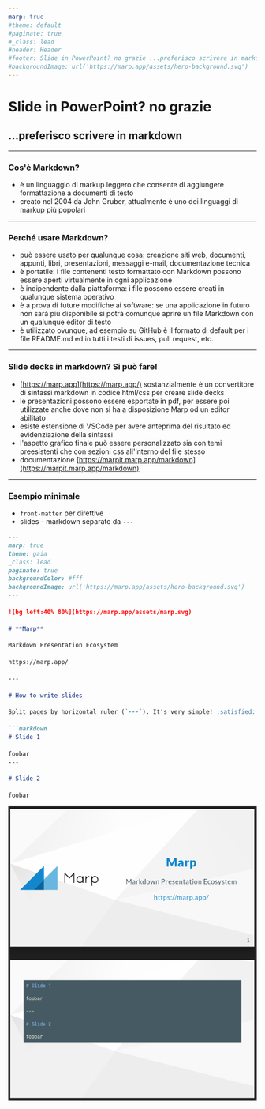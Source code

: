 ```yaml
---
marp: true
#theme: default
#paginate: true
#_class: lead
#header: Header
#footer: Slide in PowerPoint? no grazie ...preferisco scrivere in markdown
#backgroundImage: url('https://marp.app/assets/hero-background.svg')
---
```


<!-- style>
:root {
    font-family: "Calibri", "Segoe UI";
    --shp-text-headings: #042d58;
    --shp-text-body: #1e1e1e;
    --shp-text-body-secondary: #808080;
    --shp-text-link: #3093ef;
    --shp-bg-brand-primary: #011e41;
    --shp-text-headings-onbrand: #fafafa;
    --shp-text-size-header: 24px;
    --shp-text-size-footer: 18px;
}
section {
    background: #fff no-repeat url("assets/logo.png");
    background-position: top right;
    background-size: 180px;
    color: var(--shp-text-body);
}
h1,h2,h3,h4,h5,h6 {
    color: var(--shp-text-headings);
}
h1 {
    text-align:center;
}
a {
    color: var(--shp-text-link);
    text-decoration: underline;
}
header {
    color: var(--shp-text-headings);
    font-size: var(--shp-text-size-header); 
}
footer {
    border-top:1px solid var(--shp-text-body-secondary); 
    width:95%; 
    padding-top: 10px; 
    color: var(--shp-text-body-tertiary);
    font-size:var(--shp-text-size-footer);
}
section::after {
  color: var(--shp-text-body-tertiary);
  padding-right: 10px;
  font-size:var(--shp-text-size-footer);
}

section.cover header,
section.cover footer { display:none}
section.cover {
    /*background: #fff no-repeat url("assets/logo-cover.png");*/
    background-position: 50% 10%;
    background-size: 700px;
}
section.cover h1 {
    background-color: var(--shp-bg-brand-primary);
    color: var(--shp-text-headings-onbrand);
    padding-block: 1rem;
    position: relative;
    width: 100%;
    z-index: 1;
    margin: 300px 0 30px;
    font-weight: normal;
    font-size: 50px;
}
section.cover h2 {
    text-align: center;
    margin-block:0;
    font-size: 28px;
}
section.cover h3 {
    text-align: center;
    margin-block:0;
    font-weight: normal;
    font-size: 28px;
}

/* classi custom presentazione */
.container { display: flex; }
.col { flex: 1; }
.col13 { flex: 1; padding:1em; }
.col23 { flex: 2; padding:1em; }
.col14 { flex: 1; padding:1em; }
.col34 { flex: 3; padding:1em; }
p { line-height:1.1em; }
.img { height:100%;text-align:center;position:relative;line-height:100%; }
.img img {
    vertical-align:middle;
/*
    max-width:100%;
    max-height:100%;
    width:100%;
    height:100%;
*/
    margin:auto;
}
li { line-height: 1.2em; font-size:0.9em; padding-top:0.1em; }
td { padding: 0;line-height:1.1em; }
th { font-size:0.9em;line-height:1.1em; }
</style -->

<!-- _class: cover -->
# Slide in PowerPoint? no grazie
## ...preferisco scrivere in markdown

---

### Cos'è Markdown?
- è un linguaggio di markup leggero che consente di aggiungere formattazione a documenti di testo
- creato nel 2004 da John Gruber, attualmente è uno dei linguaggi di markup più popolari

---

### Perché usare Markdown?
- può essere usato per qualunque cosa: creazione siti web, documenti, appunti, libri, presentazioni, messaggi e-mail, documentazione tecnica
- è portatile: i file contenenti testo formattato con Markdown possono essere aperti virtualmente in ogni applicazione
- è indipendente dalla piattaforma: i file possono essere creati in qualunque sistema operativo
- è a prova di future modifiche ai software: se una applicazione in futuro non sarà più disponibile si potrà comunque aprire un file Markdown con un qualunque editor di testo
- è utilizzato ovunque, ad esempio su GitHub è il formato di default per i file README.md ed in tutti i testi di issues, pull request, etc.

---

### Slide decks in markdown? Si può fare!

- [https://marp.app](https://marp.app/) sostanzialmente è un convertitore di sintassi markdown in codice html/css per creare slide decks
- le presentazioni possono essere esportate in pdf, per essere poi utilizzate anche dove non si ha a disposizione Marp od un editor abilitato
- esiste estensione di VSCode per avere anteprima del risultato ed evidenziazione della sintassi
- l'aspetto grafico finale può essere personalizzato sia con temi preesistenti che con sezioni css all'interno del file stesso
- documentazione [https://marpit.marp.app/markdown](https://marpit.marp.app/markdown)

---

### Esempio minimale

- `front-matter` per direttive
- slides - markdown separato da `---`

```markdown
---
marp: true
theme: gaia
_class: lead
paginate: true
backgroundColor: #fff
backgroundImage: url('https://marp.app/assets/hero-background.svg')
---

![bg left:40% 80%](https://marp.app/assets/marp.svg)

# **Marp**

Markdown Presentation Ecosystem

https://marp.app/

---

# How to write slides

Split pages by horizontal ruler (`---`). It's very simple! :satisfied:

```markdown
# Slide 1

foobar
---

# Slide 2

foobar
```

![bg right:45% 80%](assets/image.png)